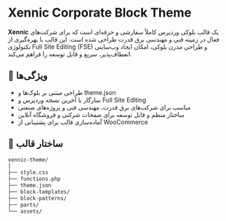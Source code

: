 # Xennic Corporate Block Theme

**Xennic** یک قالب بلوکی وردپرس کاملاً سفارشی و حرفه‌ای است که برای شرکت‌های فعال در زمینه فنی و مهندسی برق قدرت طراحی شده است. این قالب با بهره‌گیری از تکنولوژی Full Site Editing (FSE) و طراحی مدرن بلوکی، امکان ایجاد وب‌سایتی انعطاف‌پذیر، سریع و قابل توسعه را فراهم می‌کند.

## 🔧 ویژگی‌ها

- طراحی مبتنی بر بلوک‌ها و theme.json
- سازگار با آخرین نسخه وردپرس و Full Site Editing
- مناسب برای شرکت‌های برق قدرت، مهندسی فنی و پروژه‌های صنعتی
- ساختار منظم و قابل توسعه برای صفحات شرکتی و فروشگاه آنلاین
- آماده‌سازی قالب برای پشتیبانی از WooCommerce

## 📁 ساختار قالب

```bash
xennic-theme/
│
├── style.css
├── functions.php
├── theme.json
├── block-templates/
├── block-patterns/
├── parts/
└── assets/
